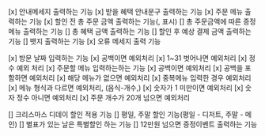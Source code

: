 [x] 안내메세지 출력하는 기능
[x] 받을 혜택 안내문구 출력하는 기능
[x] 주문 메뉴 출력하는 기능
[x] 할인 전 총 주문 금액 출력하는 기능(, 표시)
[] 총 주문금액에 따른 증정메뉴 출력하는 기능
[] 총 혜택 금액 출력하는 기능
[] 할인 후 예상 결제 금액 출력하는 기능
[] 뱃지 출력하는 기능
[x] 오류 메세지 출력 기능

[x] 방문 날짜 입력하는 기능
        [x] 공백이면 예외처리
        [x] 1~31 벗어나면 예외처리
        [x] 정수 예외 처리
[x] 주문할 메뉴 입력하는하는 기능
        [x] 공백이면 예외처리
        [x] 공백을 포함하면 예외처리
        [x] 해당 메뉴가 없으면 예외처리
        [x] 중복메뉴 입력한 경우 예외처리
        [x] 메뉴 형식과 다르면 예외처리, (음식-개수,)
        [x] 숫자가 1 미만이면 예외처리
        [x] 숫자 정수 아니면 예외처리
        [x] 주문 개수가 20개 넘으면 예외처리

[] 크리스마스 디데이 할인 적용 기능
[] 평일, 주말 할인 기능(평일 - 디저트, 주말 - 메인)
[] 별표가 있는 날은 특별할인 하는 기능
[] 12만원 넘으면 증정이벤트 출력하는 기능

